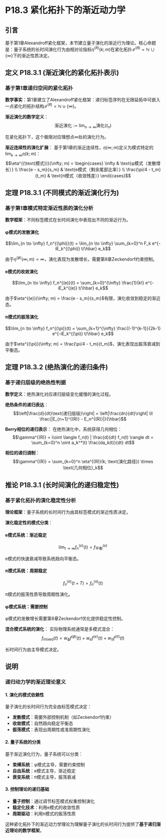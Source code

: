 # P18.3 紧化拓扑下的渐近动力学

## 引言

基于第1章Alexandroff紧化框架，本节建立量子演化的渐近行为理论。核心命题是：量子系统的长时间演化行为由相对论指标$\eta^{(R)}(k; m)$在紧化拓扑$\mathcal{I}^{(R)} = \mathbb{N} \cup \{\infty\}$下的渐近性质决定。

## 定义 P18.3.1 (渐近演化的紧化拓扑表示)

### 基于第1章递归空间的紧化拓扑

**数学事实**：第1章建立了Alexandroff紧化框架：递归标签序列在无限延拓中可嵌入一点紧化的拓扑结构$\mathcal{I}^{(R)} = \mathbb{N} \cup \{\infty\}$。

**渐近演化的数学定义**：
$$\text{渐近演化} := \lim_{n \to \infty} \text{演化}(t_n)$$

在紧化拓扑下，这个极限对应理想点$\infty$处的演化行为。

**渐近连续性的演化扩展**：
基于第1章的渐近连续性，$\eta(\infty; m)$定义为模式特定的$\lim_{k \to \infty} \eta(k; m)$：
$$\eta^{(\text{模式})}(\infty; m) = \begin{cases}
\infty & \text{φ模式（发散增长）} \\
\frac{e - s_m}{s_m} & \text{e模式（剩余尾部比率）} \\
\frac{\pi/4 - t_m}{t_m} & \text{π模式（收敛残差）}
\end{cases}$$

## 定理 P18.3.1 (不同模式的渐近演化行为)

### 基于第1章模式特定渐近性质的演化分析

**数学框架**：不同标签模式在长时间演化中表现出不同的渐近行为。

#### **φ模式的发散演化**
$$\lim_{n \to \infty} f_n^{(\phi)}(t) = \lim_{n \to \infty} \sum_{k=0}^n F_k e^{-iE_k^{(\phi)} t/\hbar} e_k$$

由于$\eta^{(\phi)}(\infty; m) = \infty$，演化表现为发散增长，需要第8章Zeckendorf约束控制。

#### **e模式的收敛演化**
$$\lim_{n \to \infty} f_n^{(e)}(t) = \sum_{k=0}^{\infty} \frac{1}{k!} e^{-iE_k^{(e)} t/\hbar} e_k$$

由于$\eta^{(e)}(\infty; m) = \frac{e - s_m}{s_m}$有限，演化收敛到稳定的渐近态。

#### **π模式的振荡演化**
$$\lim_{n \to \infty} f_n^{(\pi)}(t) = \sum_{k=1}^{\infty} \frac{(-1)^{k-1}}{2k-1} e^{-iE_k^{(\pi)} t/\hbar} e_k$$

由于$\eta^{(\pi)}(\infty; m) = \frac{\pi/4 - t_m}{t_m}$，演化表现出振荡衰减到平衡态。

## 定理 P18.3.2 (绝热演化的递归条件)

### 基于递归层级的绝热性判据

**数学定义**：绝热演化对应递归层级变化缓慢的演化过程。

**绝热条件的递归表达**：
$$\left|\frac{d}{dt}\text{递归层级}\right| = \left|\frac{dn}{dt}\right| \ll \frac{|E_{n+1}^{(R)} - E_n^{(R)}|}{\hbar}$$

**Berry相位的递归表示**：
在绝热演化中，系统获得几何相位：
$$\gamma^{(R)} = i\oint \langle f_n(t) | \frac{d}{dt} f_n(t) \rangle dt = \sum_{k=0}^n \oint a_k^*(t) \frac{da_k(t)}{dt} dt$$

**相位的递归调制**：
$$\gamma^{(R)} = \sum_{k=0}^n \eta^{(R)}(k; \text{演化路径}) \times \text{几何相位}_k$$

## 推论 P18.3.1 (长时间演化的递归稳定性)

### 基于紧化拓扑的演化稳定性分析

**理论框架**：量子系统的长时间行为由其标签模式的渐近性质决定。

**演化稳定性的模式分类**：

#### **e模式系统：渐近稳定**
$$\lim_{t \to \infty} f_n^{(e)}(t) = f_{\text{平衡}}^{(e)}$$

e模式的快速衰减导致系统趋向平衡态。

#### **π模式系统：周期稳定**
$$f_n^{(\pi)}(t + T) = f_n^{(\pi)}(t)$$

π模式的振荡性质导致周期性演化。

#### **φ模式系统：需要控制**
φ模式的发散增长需要第8章Zeckendorf优化提供稳定性控制。

**混合模式系统的演化**：
实际物理系统通常是多模式混合：
$$f_{\text{mixed}}(t) = w_{\phi} f^{(\phi)}(t) + w_e f^{(e)}(t) + w_{\pi} f^{(\pi)}(t)$$

长时间行为由主导模式决定。

## 说明

### **递归动力学的渐近理论意义**

#### **1. 演化的模式依赖性**
量子演化的长时间行为完全由标签模式决定：
- **发散模式**：需要外部控制机制（如Zeckendorf约束）
- **收敛模式**：自然趋向稳定平衡态
- **振荡模式**：表现出周期性或准周期性演化

#### **2. 量子系统的分类**
基于渐近演化行为，量子系统可以分类：
- **束缚系统**：φ模式主导，需要约束控制
- **自由系统**：e模式主导，渐近稳定
- **衰变系统**：π模式主导，振荡衰减

#### **3. 控制理论的递归基础**
- **量子控制**：通过调节标签模式权重控制演化
- **稳定化技术**：利用e模式的收敛性质
- **周期驱动**：利用π模式的振荡性质

这种紧化拓扑下的渐近动力学理论为理解量子演化的长时间行为提供了**基于递归渐近理论的数学框架**。